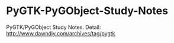 PyGTK-PyGObject-Study-Notes
===========================

PyGTK/PyGObject Study Notes.  Detail:   http://www.dawndiy.com/archives/tag/pygtk